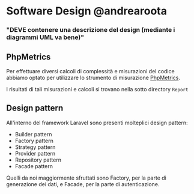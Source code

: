 # Software Design @andrearoota

### "DEVE contenere una descrizione del design (mediante i diagrammi UML va bene)"

## PhpMetrics
Per effettuare diversi calcoli di complessità e misurazioni del codice abbiamo optato per utilizzare lo strumento di misurazione [PhpMetrics](https://www.phpmetrics.org/).

I risultati di tali misurazioni e calcoli si trovano nella sotto directory `Report`

## Design pattern
All'interno del framework Laravel sono presenti molteplici design pattern:
- Builder pattern
- Factory pattern
- Strategy pattern
- Provider pattern
- Repository pattern
- Facade pattern

Quelli da noi maggiormente sfruttati sono Factory, per la parte di generazione dei dati, e Facade, per la parte di autenticazione.